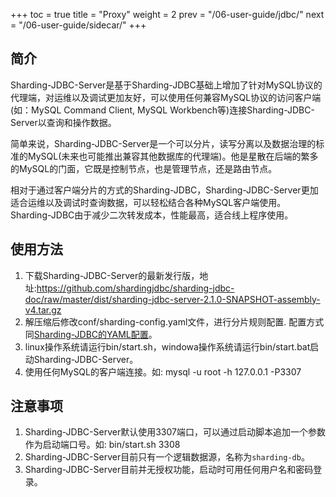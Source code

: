 +++
toc = true
title = "Proxy"
weight = 2
prev = "/06-user-guide/jdbc/"
next = "/06-user-guide/sidecar/"
+++

## 简介

Sharding-JDBC-Server是基于Sharding-JDBC基础上增加了针对MySQL协议的代理端，对运维以及调试更加友好，可以使用任何兼容MySQL协议的访问客户端(如：MySQL Command Client, MySQL Workbench等)连接Sharding-JDBC-Server以查询和操作数据。

简单来说，Sharding-JDBC-Server是一个可以分片，读写分离以及数据治理的标准的MySQL(未来也可能推出兼容其他数据库的代理端)。他是星散在后端的繁多的MySQL的门面，它既是控制节点，也是管理节点，还是路由节点。

相对于通过客户端分片的方式的Sharding-JDBC，Sharding-JDBC-Server更加适合运维以及调试时查询数据，可以轻松结合各种MySQL客户端使用。Sharding-JDBC由于减少二次转发成本，性能最高，适合线上程序使用。

## 使用方法

1. 下载Sharding-JDBC-Server的最新发行版，地址:https://github.com/shardingjdbc/sharding-jdbc-doc/raw/master/dist/sharding-jdbc-server-2.1.0-SNAPSHOT-assembly-v4.tar.gz
2. 解压缩后修改conf/sharding-config.yaml文件，进行分片规则配置. 配置方式同[Sharding-JDBC的YAML配置](/02-guide/configuration/)。
3. linux操作系统请运行bin/start.sh，windowa操作系统请运行bin/start.bat启动Sharding-JDBC-Server。
4. 使用任何MySQL的客户端连接。如: mysql -u root -h 127.0.0.1 -P3307

## 注意事项

1. Sharding-JDBC-Server默认使用3307端口，可以通过启动脚本追加一个参数作为启动端口号。如: bin/start.sh 3308
2. Sharding-JDBC-Server目前只有一个逻辑数据源，名称为`sharding-db`。
3. Sharding-JDBC-Server目前并无授权功能，启动时可用任何用户名和密码登录。
